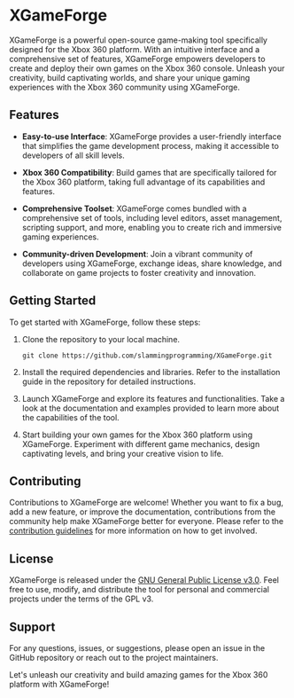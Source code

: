 # XGameForge

XGameForge is a powerful open-source game-making tool specifically designed for the Xbox 360 platform. With an intuitive interface and a comprehensive set of features, XGameForge empowers developers to create and deploy their own games on the Xbox 360 console. Unleash your creativity, build captivating worlds, and share your unique gaming experiences with the Xbox 360 community using XGameForge.

## Features

- **Easy-to-use Interface**: XGameForge provides a user-friendly interface that simplifies the game development process, making it accessible to developers of all skill levels.

- **Xbox 360 Compatibility**: Build games that are specifically tailored for the Xbox 360 platform, taking full advantage of its capabilities and features.

- **Comprehensive Toolset**: XGameForge comes bundled with a comprehensive set of tools, including level editors, asset management, scripting support, and more, enabling you to create rich and immersive gaming experiences.

- **Community-driven Development**: Join a vibrant community of developers using XGameForge, exchange ideas, share knowledge, and collaborate on game projects to foster creativity and innovation.

## Getting Started

To get started with XGameForge, follow these steps:

1. Clone the repository to your local machine.
   ```
   git clone https://github.com/slammingprogramming/XGameForge.git
   ```

2. Install the required dependencies and libraries. Refer to the installation guide in the repository for detailed instructions.

3. Launch XGameForge and explore its features and functionalities. Take a look at the documentation and examples provided to learn more about the capabilities of the tool.

4. Start building your own games for the Xbox 360 platform using XGameForge. Experiment with different game mechanics, design captivating levels, and bring your creative vision to life.

## Contributing

Contributions to XGameForge are welcome! Whether you want to fix a bug, add a new feature, or improve the documentation, contributions from the community help make XGameForge better for everyone. Please refer to the [contribution guidelines](CONTRIBUTING.md) for more information on how to get involved.

## License

XGameForge is released under the [GNU General Public License v3.0](LICENSE). Feel free to use, modify, and distribute the tool for personal and commercial projects under the terms of the GPL v3.

## Support

For any questions, issues, or suggestions, please open an issue in the GitHub repository or reach out to the project maintainers.

Let's unleash our creativity and build amazing games for the Xbox 360 platform with XGameForge!